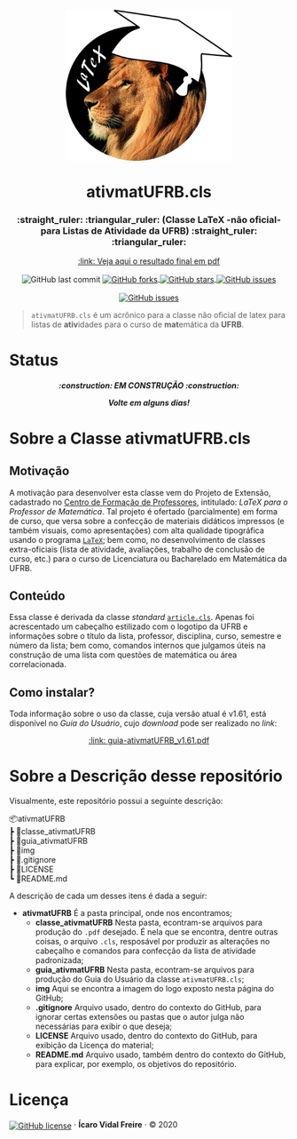 <p align="center">
  <img 
      align  = "center" 
      src    = "/img/logo_leao-chapeu.png" 
      width  = "300"
      alt    = "ativmatUFRB"
  />
  <h1 align = "center">
      ativmatUFRB.cls
  </h1>
  <h3 align = "center">
      :straight_ruler: :triangular_ruler: (Classe LaTeX -não oficial- para Listas de Atividade da UFRB) :straight_ruler: :triangular_ruler:
  </h3>
  <p align = "center">
      <a align = "center" href = "/classe_ativmatUFRB/modelo_ativmatUFRB.pdf">
          :link: Veja aqui o resultado final em pdf 
      </a>
  </p>
</p>

<p align = "center">
  <img
      align = "center"
      alt   = "GitHub last commit"
      src   = "https://img.shields.io/github/last-commit/icaro-freire/ativmatUFRB"
  />
  <a align = "center" href = "https://github.com/icaro-freire/ativmatUFRB/network">
    <img 
         align = "center"
         alt   = "GitHub forks" 
         src   = "https://img.shields.io/github/forks/icaro-freire/ativmatUFRB"
    \>
  </a>
  <a align = "center" href="https://github.com/icaro-freire/ativmatUFRB/stargazers">
    <img 
         align = "center"
         alt   = "GitHub stars" 
         src   = "https://img.shields.io/github/stars/icaro-freire/ativmatUFRB"
    />
  </a>
  <a align = "center" href="https://github.com/icaro-freire/ativmatUFRB/issues">
    <img 
         align = "center"
         alt   = "GitHub issues" 
         src   = "https://img.shields.io/github/issues/icaro-freire/ativmatUFRB"
    \>
  </a>
</p>

<p align = "center">
  <a href = "https://t.me/IcaroFreire">
      <img 
          align = "center" 
          alt   = "GitHub issues" 
          src   = "https://img.shields.io/badge/contact-Telegram-2CA5E0?logo=Telegram&style=for-the-badge"
      />
  </a>
</p>

> `ativmatUFRB.cls` é um acrônico para a classe não oficial de latex para listas de **ativ**idades para o curso de **mat**emática da **UFRB**.

# Status
<h5 align = "center">
  :construction: 
  EM CONSTRUÇÃO 
  :construction:
  <p align = "center">
      Volte em alguns dias!
  </p>
</h5>

# Sobre a Classe ativmatUFRB.cls

## Motivação
A motivação para desenvolver esta classe vem do Projeto de Extensão, cadastrado no [Centro de Formação de Professores](https://www.ufrb.edu.br/cfp/), 
intitulado: _LaTeX para o Professor de Matemática_. 
Tal projeto é ofertado (parcialmente) em forma de curso, que versa sobre a confecção de materiais didáticos impressos (e também visuais, como apresentações)
com alta qualidade tipográfica usando o programa [`LaTeX`](https://sites.google.com/view/latexcfp/sobre/mas-o-que-%C3%A9-latex?authuser=0); bem como,
no desenvolvimento de classes extra-oficiais (lista de atividade, avaliações, trabalho de conclusão de curso, etc.) para o curso de Licenciatura ou 
Bacharelado em Matemática da UFRB.

## Conteúdo
Essa classe é derivada da classe _standard_ [`article.cls`](https://ctan.dcc.uchile.cl/macros/latex/base/classes.pdf).
Apenas foi acrescentado um cabeçalho estilizado com o logotipo da UFRB e informações sobre o título da lista, professor, disciplina, curso, semestre e número
da lista; bem como, comandos internos que julgamos úteis na construção de uma lista com questões de matemática ou área correlacionada.

## Como instalar?
Toda informação sobre o uso da classe, cuja versão atual é v1.61, está disponível no _Guia do Usuário_, cujo _download_ pode ser realizado no _link_:

<p align = "center">
  <a align = "center" href = "/guia_ativmatUFRB/v1.61/guia-ativmatUFRB_v1.61.pdf">
      :link: guia-ativmatUFRB_v1.61.pdf
  </a>
</p>

# Sobre a Descrição desse repositório
Visualmente, este repositório possui a seguinte descrição:

📦ativmatUFRB </br> 
 ┣ 📂classe_ativmatUFRB </br> 
 ┣ 📂guia_ativmatUFRB </br> 
 ┣ 📂img </br> 
 ┣ 📜.gitignore </br> 
 ┣ 📜LICENSE </br> 
 ┗ 📜README.md 
 
A descrição de cada um desses itens é dada a seguir:
- **ativmatUFRB** É a pasta principal, onde nos encontramos;
    + **classe_ativmatUFRB** Nesta pasta, econtram-se arquivos para produção do `.pdf` desejado. 
                              É nela que se encontra, dentre outras coisas, o arquivo `.cls`,
                              resposável por produzir as alterações no cabeçalho e comandos para confecção da lista de atividade padronizada;
    + **guia_ativmatUFRB** Nesta pasta, econtram-se arquivos para produção do Guia do Usuário da classe `ativmatUFRB.cls`;
    + **img** Aqui se encontra a imagem do logo exposto nesta página do GitHub;
    + **.gitignore** Arquivo usado, dentro do contexto do GitHub, para ignorar certas extensões ou pastas que o autor julga não necessárias para exibir o que deseja;
    + **LICENSE** Arquivo usado, dentro do contexto do GitHub, para exibição da Licença do material;
    + **README.md** Arquivo usado, também dentro do contexto do GitHub, para explicar, por exemplo, os objetivos do repositório.

# Licença
<a href="https://github.com/icaro-freire/ativmatUFRB/blob/master/LICENSE"><img alt="GitHub license" align="center" src="https://img.shields.io/github/license/icaro-freire/ativmatUFRB"></a> ⋅ **Ícaro Vidal Freire** ⋅ :copyright: 2020
